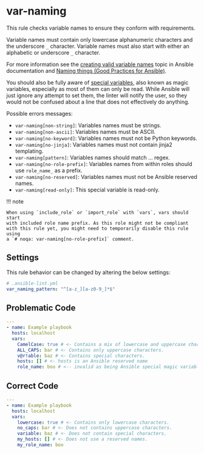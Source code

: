 # var-naming

This rule checks variable names to ensure they conform with requirements.

Variable names must contain only lowercase alphanumeric characters and the
underscore `_` character. Variable names must also start with either an
alphabetic or underscore `_` character.

For more information see the [creating valid variable names][var-names] topic in
Ansible documentation and [Naming things (Good Practices for Ansible)][cop].

You should also be fully aware of [special variables][magic-vars], also known as
magic variables, especially as most of them can only be read. While Ansible will
just ignore any attempt to set them, the linter will notify the user, so they
would not be confused about a line that does not effectively do anything.

Possible errors messages:

- `var-naming[non-string]`: Variables names must be strings.
- `var-naming[non-ascii]`: Variables names must be ASCII.
- `var-naming[no-keyword]`: Variables names must not be Python keywords.
- `var-naming[no-jinja]`: Variables names must not contain jinja2 templating.
- `var-naming[pattern]`: Variables names should match ... regex.
- `var-naming[no-role-prefix]`: Variables names from within roles should use
  `role_name_` as a prefix.
- `var-naming[no-reserved]`: Variables names must not be Ansible reserved names.
- `var-naming[read-only]`: This special variable is read-only.

!!! note

    When using `include_role` or `import_role` with `vars`, vars should start
    with included role name prefix. As this role might not be compliant
    with this rule yet, you might need to temporarily disable this rule using
    a `# noqa: var-naming[no-role-prefix]` comment.

## Settings

This rule behavior can be changed by altering the below settings:

```yaml
# .ansible-lint.yml
var_naming_pattern: "^[a-z_][a-z0-9_]*$"
```

## Problematic Code

```yaml
---
- name: Example playbook
  hosts: localhost
  vars:
    CamelCase: true # <- Contains a mix of lowercase and uppercase characters.
    ALL_CAPS: bar # <- Contains only uppercase characters.
    v@r!able: baz # <- Contains special characters.
    hosts: [] # <- hosts is an Ansible reserved name
    role_name: boo # <-- invalid as being Ansible special magic variable
```

## Correct Code

```yaml
---
- name: Example playbook
  hosts: localhost
  vars:
    lowercase: true # <- Contains only lowercase characters.
    no_caps: bar # <- Does not contains uppercase characters.
    variable: baz # <- Does not contain special characters.
    my_hosts: [] # <- Does not use a reserved names.
    my_role_name: boo
```

[cop]: https://redhat-cop.github.io/automation-good-practices/#_naming_things
[var-names]:
  https://docs.ansible.com/ansible/latest/playbook_guide/playbooks_variables.html#creating-valid-variable-names
[magic-vars]:
  https://docs.ansible.com/ansible/latest/reference_appendices/special_variables.html

